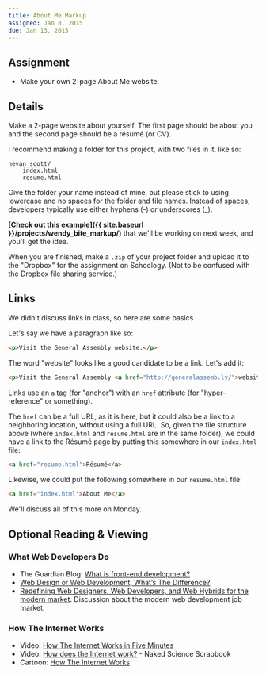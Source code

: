 ```yaml
---
title: About Me Markup
assigned: Jan 8, 2015
due: Jan 13, 2015
---
```


Assignment
----------

* Make your own 2-page About Me website.

Details
-------

Make a 2-page website about yourself. The first page should be about you, and the second page should be a résumé (or CV).

I recommend making a folder for this project, with two files in it, like so:

```
nevan_scott/
	index.html
	resume.html
```

Give the folder your name instead of mine, but please stick to using lowercase and no spaces for the folder and file names. Instead of spaces, developers typically use either hyphens (-) or underscores (_).

**[Check out this example]({{ site.baseurl }}/projects/wendy_bite_markup/)** that we'll be working on next week, and you'll get the idea.

When you are finished, make a `.zip` of your project folder and upload it to the "Dropbox" for the assignment on Schoology. (Not to be confused with the Dropbox file sharing service.)

Links
-----

We didn't discuss links in class, so here are some basics.

Let's say we have a paragraph like so:

```html
<p>Visit the General Assembly website.</p>
```

The word "website" looks like a good candidate to be a link. Let's add it:

```html
<p>Visit the General Assembly <a href="http://generalassemb.ly/">website</a>.</p>
```

Links use an `a` tag (for "anchor") with an `href` attribute (for "hyper-reference" or something).

The `href` can be a full URL, as it is here, but it could also be a link to a neighboring location, without using a full URL. So, given the file structure above (where `index.html` and `resume.html` are in the same folder), we could have a link to the Résumé page by putting this somewhere in our `index.html` file:

```html
<a href="resume.html">Résumé</a>
```

Likewise, we could put the following somewhere in our `resume.html` file:

```html
<a href="index.html">About Me</a>
```

We'll discuss all of this more on Monday.


## Optional Reading & Viewing

### What Web Developers Do

* The Guardian Blog: <a href="http://www.theguardian.com/help/insideguardian/2009/sep/28/blogpost">What is front-end development?</a>
* [Web Design or Web Development, What’s The Difference?](http://purelybranded.com/insights/web-design-or-web-development-whats-the-difference/)
* [Redefining Web Designers, Web Developers, and Web Hybrids for the modern market](http://tristandenyer.com/redefining-web-designers-web-developers-and-web-hybrids-for-the-modern-market/). Discussion about the modern web development job market.

### How The Internet Works

* Video: [How The Internet Works in Five Minutes](http://www.youtube.com/embed/7_LPdttKXPc?rel=0)
* Video: [How does the Internet work?](http://www.youtube.com/watch?v=oj7A2YDgIWE) - Naked Science Scrapbook
* Cartoon: [How The Internet Works](http://landofthefreeish.com/pics/how-the-internet-works/)

